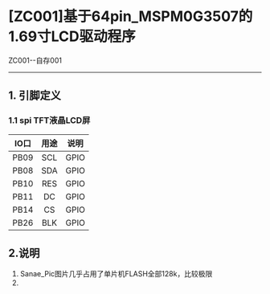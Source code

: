 # **[ZC001]基于64pin_MSPM0G3507的1.69寸LCD驱动程序**

ZC001--自存001

---

## **1. 引脚定义**

### **1.1 spi TFT液晶LCD屏**

| IO口 | 用途 | 说明 |
| :--: | :--: | :--: |
| PB09 | SCL | GPIO |
| PB08 | SDA | GPIO |
| PB10 | RES | GPIO |
| PB11 | DC | GPIO |
| PB14 | CS | GPIO |
| PB26 | BLK | GPIO |

## **2.说明**

1. Sanae_Pic图片几乎占用了单片机FLASH全部128k，比较极限
2. 

